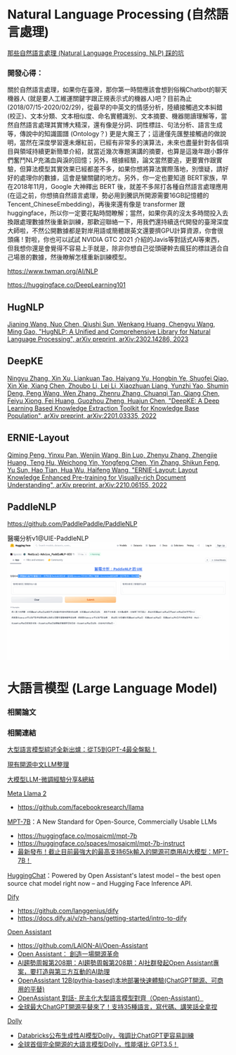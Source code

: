 # Natural Language Processing (自然語言處理)

[那些自然語言處理 (Natural Language Processing, NLP) 踩的坑](https://blog.twman.org/2021/04/NLP.html)

### **開發心得：**

關於自然語言處理，如果你在臺灣，那你第一時間應該會想到俗稱Chatbot的聊天機器人 (就是要人工維運關鍵字跟正規表示式的機器人)吧？目前為止 (2018/07/15-2020/02/29)，從最早的中英文的情感分析，陸續接觸過文本糾錯(校正)、文本分類、文本相似度、命名實體識別、文本摘要、機器閱讀理解等，當然自然語言處理其實博大精深，還有像是分詞、詞性標註、句法分析、語言生成等，傳說中的知識圖譜 (Ontology？) 更是大魔王了；這邊僅先匯整接觸過的做說明，當然在深度學習還未爆紅前，已經有非常多的演算法，未來也盡量針對各個項目與領域持續更新簡單介紹，就當近幾次專題演講的摘要，也算是這幾年跟小夥伴們奮鬥NLP充滿血與淚的回憶；另外，根據經驗，論文當然要追，更要實作跟實驗，但算法模型其實效果已經都差不多，如果你想將算法實際落地，別懷疑，請好好的處理你的數據，這會是蠻關鍵的地方。另外，你一定也要知道 BERT家族，早在2018年11月，Google 大神釋出 BERT 後，就差不多屌打各種自然語言處理應用 (在這之前，你想搞自然語言處理，勢必用到騰訊所開源需要16GB記憶體的Tencent_ChineseEmbedding)，再後來還有像是 transformer 跟 huggingface，所以你一定要花點時間瞭解；當然，如果你真的沒太多時間投入去換跟處理數據然後重新訓練，那歡迎聯絡一下，用我們還持續迭代開發的臺灣深度大師啦，不然公開數據都是對岸用語或簡體跟英文還要擠GPU計算資源，你會很頭痛 ! 對啦，你也可以試試 NVIDIA GTC 2021 介紹的Javis等對話式AI等東西，但我想你還是會覺得不容易上手就是，除非你想自己從頭硬幹去瘋狂的標註適合自己場景的數據，然後瞭解怎樣重新訓練模型。

https://www.twman.org/AI/NLP

https://huggingface.co/DeepLearning101

## HugNLP
[Jianing Wang, Nuo Chen, Qiushi Sun, Wenkang Huang, Chengyu Wang, Ming Gao, "HugNLP: A Unified and Comprehensive Library for Natural Language Processing", arXiv preprint, 	arXiv:2302.14286, 2023](./HugNLP.md)

## DeepKE
[Ningyu Zhang, Xin Xu, Liankuan Tao, Haiyang Yu, Hongbin Ye, Shuofei Qiao, Xin Xie, Xiang Chen, Zhoubo Li, Lei Li, Xiaozhuan Liang, Yunzhi Yao, Shumin Deng, Peng Wang, Wen Zhang, Zhenru Zhang, Chuanqi Tan, Qiang Chen, Feiyu Xiong, Fei Huang, Guozhou Zheng, Huajun Chen, "DeepKE: A Deep Learning Based Knowledge Extraction Toolkit for Knowledge Base Population", arXiv preprint, arXiv:2201.03335, 2022](./DeepKE.md)

## ERNIE-Layout
[Qiming Peng, Yinxu Pan, Wenjin Wang, Bin Luo, Zhenyu Zhang, Zhengjie Huang, Teng Hu, Weichong Yin, Yongfeng Chen, Yin Zhang, Shikun Feng, Yu Sun, Hao Tian, Hua Wu, Haifeng Wang, "ERNIE-Layout: Layout Knowledge Enhanced Pre-training for Visually-rich Document Understanding", arXiv preprint, arXiv:2210.06155, 2022](./ERNIE-Layout.md)

## PaddleNLP
https://github.com/PaddlePaddle/PaddleNLP

醫囑分析v1@UIE-PaddleNLP
![醫囑分析v1@UIE-PaddleNLP](Medical-Advice_PaddleNLP-UIE.gif)

#
# 大語言模型 (Large Language Model)

### **相關論文**

### **相關連結**

[大型語言模型綜述全新出爐：從T5到GPT-4最全盤點！](https://zhuanlan.zhihu.com/p/619526209)

[現有開源中文LLM整理](https://zhuanlan.zhihu.com/p/630577059)

[大模型LLM-微調經驗分享&總結](https://zhuanlan.zhihu.com/p/620885226)

[Meta Llama 2](https://ai.meta.com/llama)

* https://github.com/facebookresearch/llama

[MPT-7B](https://www.mosaicml.com/blog/mpt-7b)：A New Standard for Open-Source, Commercially Usable LLMs

* https://huggingface.co/mosaicml/mpt-7b
* https://huggingface.co/spaces/mosaicml/mpt-7b-instruct
* [最新發布！截止目前最強大的最高支持65k輸入的開源可商用AI大模型：MPT-7B！](https://www.datalearner.com/blog/1051683422426508)

[HuggingChat](http://hf.co/chat)：Powered by Open Assistant's latest model – the best open source chat model right now – and Hugging Face Inference API.

[Dify](https://dify.ai/)
* https://github.com/langgenius/dify
* https://docs.dify.ai/v/zh-hans/getting-started/intro-to-dify

[Open Assistant](https://projects.laion.ai/Open-Assistant/)
* https://github.com/LAION-AI/Open-Assistant
* [Open Assistant： 創造一場開源革命](https://zhuanlan.zhihu.com/p/62259607)
* [AI趨勢周報第208期：AI趨勢周報第208期：AI社群發起Open Assistant專案，要打造與第三方互動的AI助理](https://www.ithome.com.tw/news/155472)
* [OpenAssistant 12B(pythia-based)本地部署快速體驗(ChatGPT開源、可商用的平替)](https://zhuanlan.zhihu.com/p/622358878)
* [OpenAssistant  對話- 民主化大型語言模型對齊（Open-Assistant）](https://zhuanlan.zhihu.com/p/624051115)
* [全球最大ChatGPT開源平替來了！支持35種語言，寫代碼、講笑話全拿捏](https://zhuanlan.zhihu.com/p/616917667)

[Dolly](https://github.com/databrickslabs/dolly)
* [Databricks公布生成性AI模型Dolly，強調比ChatGPT更容易訓練](https://www.ithome.com.tw/news/156128)
* [全球首個完全開源的大語言模型Dolly，性能堪比 GPT3.5！](https://www.techbang.com/posts/105519-open-source-dolly-gpt)